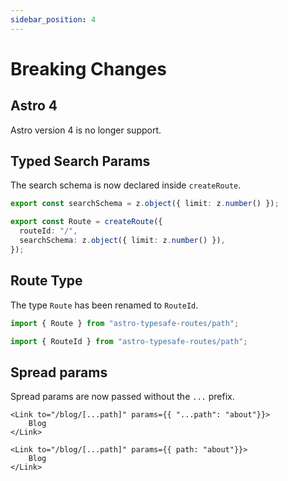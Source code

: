 ```yaml
---
sidebar_position: 4
---
```


# Breaking Changes

## Astro 4
Astro version 4 is no longer support.

## Typed Search Params
The search schema is now declared inside `createRoute`.
```ts
export const searchSchema = z.object({ limit: z.number() });
```
```ts
export const Route = createRoute({
  routeId: "/",
  searchSchema: z.object({ limit: z.number() }),
});
```

## Route Type
The type `Route` has been renamed to `RouteId`.
```ts
import { Route } from "astro-typesafe-routes/path";
```
```ts
import { RouteId } from "astro-typesafe-routes/path";
```

## Spread params
Spread params are now passed without the `...` prefix.
```tsx
<Link to="/blog/[...path]" params={{ "...path": "about"}}>
	Blog
</Link>
```
```tsx
<Link to="/blog/[...path]" params={{ path: "about"}}>
	Blog
</Link>
```
